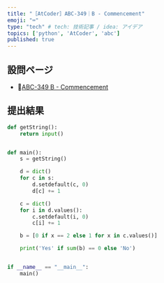 ```yaml
---
title: "［AtCoder］ABC-349｜B - Commencement"
emoji: "⌨️"
type: "tech" # tech: 技術記事 / idea: アイデア
topics: ['python', 'AtCoder', 'abc']
published: true
---
```


## 設問ページ

- 🔗[ABC-349 B - Commencement](https://atcoder.jp/contests/abc349/tasks/abc349_b)

## 提出結果

```python
def getString():
    return input()


def main():
    s = getString()

    d = dict()
    for c in s:
        d.setdefault(c, 0)
        d[c] += 1

    c = dict()
    for i in d.values():
        c.setdefault(i, 0)
        c[i] += 1

    b = [0 if x == 2 else 1 for x in c.values()]

    print('Yes' if sum(b) == 0 else 'No')


if __name__ == "__main__":
    main()
```
